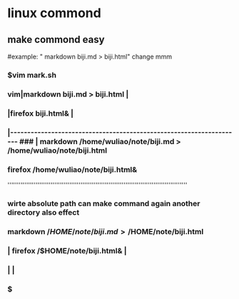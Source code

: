 # linux commond

##  make commond easy
#example: " markdown biji.md > biji.html"  change mmm 
###   $vim mark.sh  
###    vim|markdown biji.md > biji.html    |
###       |firefox biji.html&               |
###       |--------------------------------------------------------------------                 ###       | markdown /home/wuliao/note/biji.md > /home/wuliao/note/biji.html
###         firefox /home/wuliao/note/biji.html&
''''''''''''''''''''''''''''''''''''''''''''''''''''''''''''''''''''''''''''''''''''''''''''''''
###    wirte absolute path can make command again another directory also effect
###         markdown /$HOME/note/biji.md > /$HOME/note/biji.html
###       | firefox /$HOME/note/biji.html&                               |
###       |                                |
###   $
